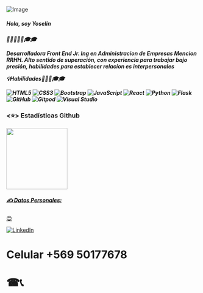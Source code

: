 
![Image ](https://encrypted-tbn0.gstatic.com/images?q=tbn:ANd9GcQ8STpPR7SM0OhxY9PcGkHClLkNX4jjHcVsrA&usqp=CAU)




<h5>Hola, soy Yoselin<h5>🖐🏽👩🏽‍🎓🎓🎓

Desarrolladora Front End Jr. Ing en Administracion de Empresas Mencion RRHH. Alto sentido de superación, con experiencia para trabajar bajo presión, habilidades para establecer relacion es interpersonales



💡Habilidades</h10>👨‍🎓📝🎓🎓

![HTML5](https://img.shields.io/badge/html5-%23E34F26.svg?style=for-the-badge&logo=html5&logoColor=white)
![CSS3](https://img.shields.io/badge/css3-%231572B6.svg?style=for-the-badge&logo=css3&logoColor=white) 
![Bootstrap](https://img.shields.io/badge/bootstrap-%23563D7C.svg?style=for-the-badge&logo=bootstrap&logoColor=white)
![JavaScript](https://img.shields.io/badge/javascript-%23323330.svg?style=for-the-badge&logo=javascript&logoColor=%23F7DF1E)
![React](https://img.shields.io/badge/react-%2320232a.svg?style=for-the-badge&logo=react&logoColor=%2361DAFB)
![Python](https://img.shields.io/badge/python-3670A0?style=for-the-badge&logo=python&logoColor=ffdd54)
![Flask](https://img.shields.io/badge/flask-%23000.svg?style=for-the-badge&logo=flask&logoColor=white)
![GitHub](https://img.shields.io/badge/github-%23121011.svg?style=for-the-badge&logo=github&logoColor=white)
![Gitpod](https://img.shields.io/badge/gitpod-f06611.svg?style=for-the-badge&logo=gitpod&logoColor=white)
![Visual Studio](https://img.shields.io/badge/Visual%20Studio-5C2D91.svg?style=for-the-badge&logo=visual-studio&logoColor=white)


<h3><⭐> Estadísticas Github </> </h3>
  
  <div>
  <a href="https://github.com/Yoselin17">
    <img height="160rem" src="https://github-readme-stats.vercel.app/api?username=Yoselin17&show_icons=true&theme=dracula&include_all_commits=true&count_private=true"/>
  </div>
 

<h5>✍ Datos Personales:</h5>😊
  
<a href="https://www.linkedin.com/in/yoselin-retamal-gonzalez-5aa737254//" target="_blank"> ![LinkedIn](https://img.shields.io/badge/linkedin-%230077B5.svg?style=for-the-badge&logo=linkedin&logoColor=white)</a>

 <h1>Celular +569 50177678<h1>☎📞
  
  
